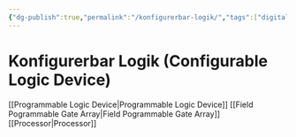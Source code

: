 ```yaml
---
{"dg-publish":true,"permalink":"/konfigurerbar-logik/","tags":["digitalteknik"]}
---
```



# Konfigurerbar Logik (Configurable Logic Device)
[[Programmable Logic Device\|Programmable Logic Device]]
[[Field Pogrammable Gate Array\|Field Pogrammable Gate Array]] 
[[Processor\|Processor]]
